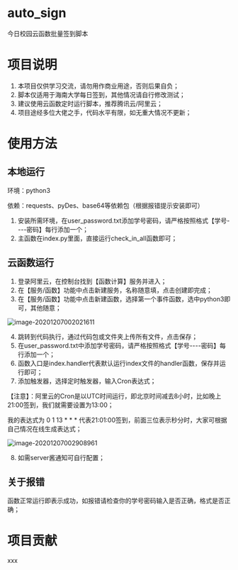 # auto_sign
 今日校园云函数批量签到脚本



# 项目说明

1. 本项目仅供学习交流，请勿用作商业用途，否则后果自负；
2. 脚本仅适用于海南大学每日签到，其他情况请自行修改测试；
3. 建议使用云函数定时运行脚本，推荐腾讯云/阿里云；
4. 项目途经多位大佬之手，代码水平有限，如无重大情况不更新；



# 使用方法

## 本地运行

环境：python3

依赖：requests、pyDes、base64等依赖包（根据报错提示安装即可）

1. 安装所需环境，在user_password.txt添加学号密码，请严格按照格式【学号----密码】每行添加一个；
2. 主函数在index.py里面，直接运行check_in_all函数即可；



## 云函数运行

1. 登录阿里云，在控制台找到【函数计算】服务并进入；
2. 在【服务/函数】功能中点击新建服务，名称随意填，点击创建即完成；
3. 在【服务/函数】功能中点击新建函数，选择第一个事件函数，选中python3即可，其他随意；

![image-20201207002021611](https://images.at0de.com/images/2020/12/06/image-20201207002021611.png)

4. 跳转到代码执行，通过代码包或文件夹上传所有文件，点击保存；
5. 在user_password.txt中添加学号密码，请严格按照格式【学号----密码】每行添加一个；
6. 函数入口是index.handler代表默认运行index文件的handler函数，保存并运行即可；
7. 添加触发器，选择定时触发器，输入Cron表达式；

【注意】：阿里云的Cron是以UTC时间运行，即北京时间减去8小时，比如晚上21:00签到，我们就需要设置为13:00；

我的表达式为 0 1 13 * * *  代表21:01:00签到，前面三位表示秒分时，大家可根据自己情况在线生成表达式；

![image-20201207002908961](https://images.at0de.com/images/2020/12/06/image-20201207002908961.png)

8. 如需server酱通知可自行配置；



## 关于报错

函数正常运行即表示成功，如报错请检查你的学号密码输入是否正确，格式是否正确；



# 项目贡献

xxx